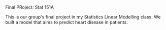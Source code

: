 Final PRoject: Stat 151A

This is our group's final project in my Statistics Linear Modelling class. We built a model that aims to predict heart disease in patients. 
